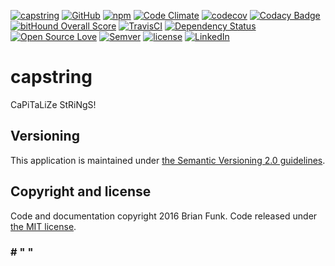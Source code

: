 [![capstring](https://img.shields.io/badge/CaPiTaLiZe-StRiNgS!-brightgreen.svg)](https://github.com/brianfunk/capstring)
[![GitHub](https://img.shields.io/github/release/brianfunk/capstring.svg?maxAge=2592000)](https://github.com/brianfunk/capstring)
[![npm](https://img.shields.io/npm/v/capstring.svg?maxAge=2592000)](https://www.npmjs.com/package/capstring)
[![Code Climate](https://codeclimate.com/github/brianfunk/capstring/badges/gpa.svg)](https://codeclimate.com/github/brianfunk/capstring)
[![codecov](https://codecov.io/gh/brianfunk/capstring/branch/dev/graph/badge.svg)](https://codecov.io/gh/brianfunk/capstring)
[![Codacy Badge](https://api.codacy.com/project/badge/Grade/fe13d389817449bbabbf851867226408)](https://www.codacy.com/app/bfunk/capstring)
[![bitHound Overall Score](https://www.bithound.io/github/brianfunk/capstring/badges/score.svg)](https://www.bithound.io/github/brianfunk/capstring)
[![TravisCI](https://travis-ci.org/brianfunk/capstring.svg?branch=dev)](https://travis-ci.org/brianfunk/capstring)
[![Dependency Status](https://www.versioneye.com/user/projects/57dde680bf3e4c0034e21e94/badge.svg?style=flat-square)](https://www.versioneye.com/user/projects/57dde680bf3e4c0034e21e94)
[![Open Source Love](https://badges.frapsoft.com/os/v1/open-source.svg?v=103)](https://github.com/ellerbrock/open-source-badge/)
[![Semver](https://img.shields.io/badge/SemVer-2.0-blue.svg)](http://semver.org/spec/v2.0.0.html)
[![license](https://img.shields.io/github/license/mashape/apistatus.svg?maxAge=2592000)](https://opensource.org/licenses/MIT)
[![LinkedIn](https://img.shields.io/badge/Linked-In-blue.svg)](https://www.linkedin.com/in/brianrandyfunk)

# capstring

CaPiTaLiZe StRiNgS!

## Versioning

This application is maintained under [the Semantic Versioning 2.0 guidelines](http://semver.org/spec/v2.0.0.html).

## Copyright and license

Code and documentation copyright 2016 Brian Funk. Code released under [the MIT license](https://opensource.org/licenses/MIT).

### # " "
